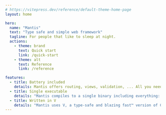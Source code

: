 ```yaml
---
# https://vitepress.dev/reference/default-theme-home-page
layout: home

hero:
  name: "Mantis"
  text: "Type safe and simple web framework"
  tagline: For people that like to sleep at night.
  actions:
    - theme: brand
      text: Quick start
      link: /quick-start
    - theme: alt
      text: Reference
      link: /reference

features:
  - title: Battery included
    details: Mantis offers routing, views, validation, ... All you need for quick scaling.
  - title: Single executable
    details: "Mantis compiles to a single binary including everything: dot env, views, ..."
  - title: Written in V
    details: "Mantis uses V, a type-safe and blazing fast™ version of Go."
---
```

